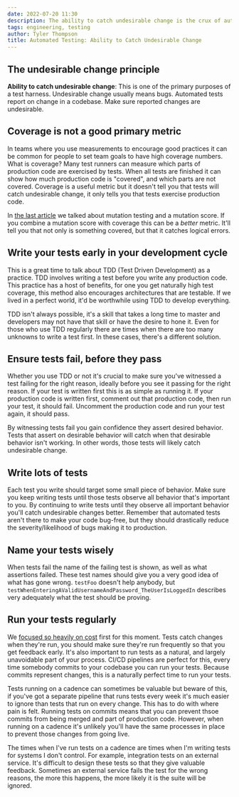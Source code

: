 ```yaml
---
date: 2022-07-20 11:30
description: The ability to catch undesirable change is the crux of automated testing, let's dive into the details of how we should create tests that catch undesirable change.
tags: engineering, testing
author: Tyler Thompson
title: Automated Testing: Ability to Catch Undesirable Change
---
```


## The undesirable change principle
**Ability to catch undesirable change**: This is one of the primary purposes of a test harness. Undesirable change usually means bugs. Automated tests report on change in a codebase. Make sure reported changes are undesirable. 

## Coverage is not a good primary metric
In teams where you use measurements to encourage good practices it can be common for people to set team goals to have high coverage numbers. What is coverage? Many test runners can measure which parts of production code are exercised by tests. When all tests are finished it can show how much production code is "covered", and which parts are not covered. Coverage is a useful metric but it doesn't tell you that tests will catch undesirable change, it only tells you that tests exercise production code.

In [the last article](https://www.aprincipalengineer.com/blog/automated-testing-false-positive-rate/index.html) we talked about mutation testing and a mutation score. If you combine a mutation score with coverage this can be a *better* metric. It'll tell you that not only is something covered, but that it catches logical errors.

## Write your tests early in your development cycle
This is a great time to talk about TDD (Test Driven Development) as a practice. TDD involves writing a test before you write any production code. This practice has a host of benefits, for one you get naturally high test coverage, this method also encourages architectures that are testable. If we lived in a perfect world, it'd be worthwhile using TDD to develop everything.

TDD isn't always possible, it's a skill that takes a long time to master and developers may not have that skill or have the desire to hone it. Even for those who use TDD regularly there are times when there are too many unknowns to write a test first. In these cases, there's a different solution.

## Ensure tests fail, before they pass
Whether you use TDD or not it's crucial to make sure you've witnessed a test failing for the right reason, ideally before you see it passing for the right reason. If your test is written first this is as simple as running it. If your production code is written first, comment out that production code, then run your test, it should fail. Uncomment the production code and run your test again, it should pass.

By witnessing tests fail you gain confidence they assert desired behavior. Tests that assert on desirable behavior will catch when that desirable behavior isn't working. In other words, those tests will likely catch undesirable change.

## Write lots of tests
Each test you write should target some small piece of behavior. Make sure you keep writing tests until those tests observe all behavior that's important to you. By continuing to write tests until they observe all important behavior you'll catch undesirable changes better. Remember that automated tests aren't there to make your code bug-free, but they should drastically reduce the severity/likelihood of bugs making it to production.

## Name your tests wisely
When tests fail the name of the failing test is shown, as well as what assertions failed. These test names should give you a very good idea of what has gone wrong. `testFoo` doesn't help anybody, but `testWhenEnteringAValidUsernameAndPassword_TheUserIsLoggedIn` describes very adequately what the test should be proving.

## Run your tests regularly
We [focused so heavily on cost](https://www.aprincipalengineer.com/blog/automated-testing-cost/index.html) first for this moment. Tests catch changes when they're run, you should make sure they're run frequently so that you get feedback early. It's also important to run tests as a natural, and largely unavoidable part of your process. CI/CD pipelines are perfect for this, every time somebody commits to your codebase you can run your tests. Because commits represent changes, this is a naturally perfect time to run your tests.

Tests running on a cadence can sometimes be valuable but beware of this, if you've got a separate pipeline that runs tests every week it's much easier to ignore than tests that run on every change. This has to do with where pain is felt. Running tests on commits means that you can prevent thsoe commits from being merged and part of production code. However, when running on a cadence it's unlikely you'll have the same processes in place to prevent those changes from going live.

The times when I've run tests on a cadence are times when I'm writing tests for systems I don't control. For example, integration tests on an external service. It's difficult to design these tests so that they give valuable feedback. Sometimes an external service fails the test for the wrong reasons, the more this happens, the more likely it is the suite will be ignored.